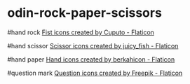 # odin-rock-paper-scissors

#hand rock
<a href="https://www.flaticon.com/free-icons/fist" title="fist icons">Fist icons created by Cuputo - Flaticon</a>

#hand scissor
<a href="https://www.flaticon.com/free-icons/scissor" title="scissor icons">Scissor icons created by juicy_fish - Flaticon</a>

#hand paper
<a href="https://www.flaticon.com/free-icons/hand" title="hand icons">Hand icons created by berkahicon - Flaticon</a>

#question mark
<a href="https://www.flaticon.com/free-icons/question" title="question icons">Question icons created by Freepik - Flaticon</a>
